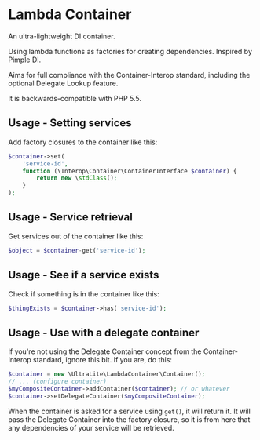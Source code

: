 Lambda Container
================

An ultra-lightweight DI container.

Using lambda functions as factories for creating dependencies.  Inspired by Pimple DI.

Aims for full compliance with the Container-Interop standard, including the optional Delegate Lookup feature.

It is backwards-compatible with PHP 5.5.

Usage - Setting services
------------------------

Add factory closures to the container like this:

```php
$container->set(
    'service-id',
    function (\Interop\Container\ContainerInterface $container) {
        return new \stdClass();
    }
);
```

Usage - Service retrieval
-------------------------

Get services out of the container like this:

```php
$object = $container-get('service-id');
```

Usage - See if a service exists
-------------------------------

Check if something is in the container like this:

```php
$thingExists = $container->has('service-id');
```

Usage - Use with a delegate container
-------------------------------------

If you're not using the Delegate Container concept from the Container-Interop standard, ignore this bit.  If you are,
do this:

```php
$container = new \UltraLite\LambdaContainer\Container();
// ... (configure container)
$myCompositeContainer->addContainer($container); // or whatever
$container->setDelegateContainer($myCompositeContainer);
```

When the container is asked for a service using ```get()```, it will return it.  It will pass the Delegate Container
into the factory closure, so it is from here that any dependencies of your service will be retrieved.
